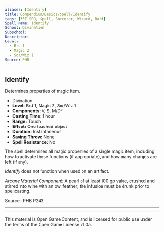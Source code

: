 ```yaml
---
aliases: [Identify]
title: Compendium/Basics/Spell/Identify
tags: [35E_SRD, Spell, Sorcerer, Wizard, Bard]
Spell Name: Identify
School: Divination
Subschool: 
Descriptor: 
Level:
  - Brd 1
  - Magic 2
  - Sor/Wiz 1
Source: PHB
---
```



## Identify

Determines properties of magic item.

*   Divination
*   **Level:** Brd 1, Magic 2, Sor/Wiz 1
*   **Components:** V, S, M/DF
*   **Casting Time:** 1 hour
*   **Range:** Touch
*   **Effect:** One touched object
*   **Duration:** Instantaneous
*   **Saving Throw:** None
*   **Spell Resistance:** No

<p>The spell determines all magic properties of a single magic item, including how to activate those functions (if appropriate), and how many charges are left (if any).</p><p><i>Identify</i> does not function when used on an artifact.</p><p><i>Arcane Material Component:</i> A pearl of at least 100 gp value, crushed and stirred into wine with an owl feather; the infusion must be drunk prior to spellcasting.</p>

Source : PHB P243

---

---

This material is Open Game Content, and is licensed for public use under
the terms of the Open Game License v1.0a.
